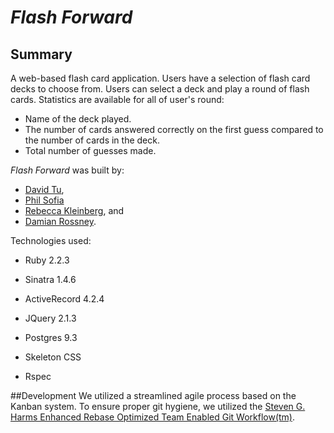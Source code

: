 # _Flash Forward_

## Summary
A web-based flash card application.  Users have a selection of flash card decks to choose from.  Users can select a deck and play a round of flash cards.  Statistics are available for all of user's round:
- Name of the deck played.
- The number of cards answered correctly on the first guess compared to the number of cards in the deck.
- Total number of guesses made.

_Flash Forward_ was built by:
* [David Tu](https://github.com/spacebear5000),
* [Phil Sofia](https://github.com/philsof)
* [Rebecca Kleinberg](https://github.com/RebeccaKleinberg), and
* [Damian Rossney](https://github.com/dcr8898).

Technologies used:

* Ruby 2.2.3

* Sinatra 1.4.6

* ActiveRecord 4.2.4

* JQuery 2.1.3

* Postgres 9.3

* Skeleton CSS

* Rspec

##Development
We utilized a streamlined agile process based on the Kanban system.  To ensure proper git hygiene, we utilized the [Steven G. Harms Enhanced Rebase Optimized Team Enabled Git Workflow(tm)](https://github.com/nyc-mud-turtles-2015/phase-2-guide/blob/nyc/resources/git_workflow.md).
